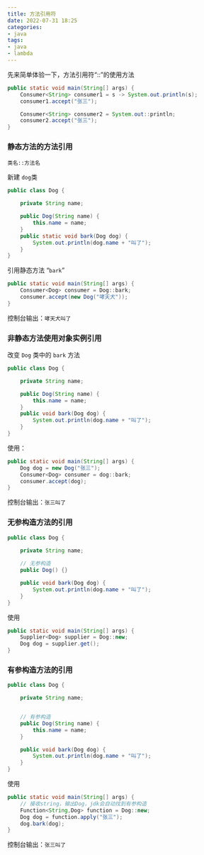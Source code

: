 ```yaml
---
title: 方法引用符
date: 2022-07-31 18:25
categories:
- java
tags:
- java
- lambda
---
```



先来简单体验一下，方法引用符“::”的使用方法

```java
public static void main(String[] args) {
    Consumer<String> consumer1 = s -> System.out.println(s);
    consumer1.accept("张三");

    Consumer<String> consumer2 = System.out::println;
    consumer2.accept("张三");
}
```

### 静态方法的方法引用

`类名::方法名`

新建 `dog`类

```java
public class Dog {

    private String name;

    public Dog(String name) {
        this.name = name;
    }
    public static void bark(Dog dog) {
        System.out.println(dog.name + "叫了");
    }
}
```

引用静态方法 “`bark`”

```java
public static void main(String[] args) {
    Consumer<Dog> consumer = Dog::bark;
    consumer.accept(new Dog("哮天犬"));
}
```

控制台输出：`哮天犬叫了`





### 非静态方法使用对象实例引用

改变 `Dog` 类中的 `bark` 方法

```java
public class Dog {

    private String name;

    public Dog(String name) {
        this.name = name;
    }
    public void bark(Dog dog) {
        System.out.println(dog.name + "叫了");
    }
}
```

使用：

```java
public static void main(String[] args) {
    Dog dog = new Dog("张三");
    Consumer<Dog> consumer = dog::bark;
    consumer.accept(dog);
}
```

控制台输出：`张三叫了`





### 无参构造方法的引用

```java
public class Dog {

    private String name;
    
    // 无参构造
    public Dog() {}

    public void bark(Dog dog) {
        System.out.println(dog.name + "叫了");
    }
}
```

使用

```java
public static void main(String[] args) {
    Supplier<Dog> supplier = Dog::new;
    Dog dog = supplier.get();
}
```



### 有参构造方法的引用

```java
public class Dog {

    private String name;


    // 有参构造
    public Dog(String name) {
        this.name = name;
    }

    public void bark(Dog dog) {
        System.out.println(dog.name + "叫了");
    }
}
```

使用

```java
public static void main(String[] args) {
    // 接收string，输出Dog，jdk会自动找到有参构造
    Function<String,Dog> function = Dog::new;
    Dog dog = function.apply("张三");
    dog.bark(dog);
}
```

控制台输出：`张三叫了`


